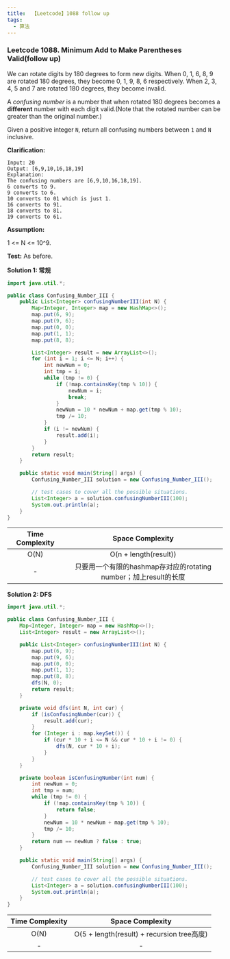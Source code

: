 ```yaml
---
title:  【Leetcode】1088 follow up
tags:
  - 算法
---
```




### Leetcode 1088. Minimum Add to Make Parentheses Valid(follow up)

We can rotate digits by 180 degrees to form new digits. When 0, 1, 6, 8, 9 are rotated 180 degrees, they become 0, 1, 9, 8, 6 respectively. When 2, 3, 4, 5 and 7 are rotated 180 degrees, they become invalid.

A *confusing number* is a number that when rotated 180 degrees becomes a **different** number with each digit valid.(Note that the rotated number can be greater than the original number.)

Given a positive integer `N`, return all confusing numbers between `1` and `N` inclusive.



**Clarification:** 

```
Input: 20
Output: [6,9,10,16,18,19]
Explanation: 
The confusing numbers are [6,9,10,16,18,19].
6 converts to 9.
9 converts to 6.
10 converts to 01 which is just 1.
16 converts to 91.
18 converts to 81.
19 converts to 61.
```



**Assumption:**  

1 <= N <= 10^9.



**Test:** As before.



**Solution 1: 常规** 

```java
import java.util.*;

public class Confusing_Number_III {
    public List<Integer> confusingNumberIII(int N) {
        Map<Integer, Integer> map = new HashMap<>();
        map.put(6, 9);
        map.put(9, 6);
        map.put(0, 0);
        map.put(1, 1);
        map.put(8, 8);

        List<Integer> result = new ArrayList<>();
        for (int i = 1; i <= N; i++) {
            int newNum = 0;
            int tmp = i;
            while (tmp != 0) {
                if (!map.containsKey(tmp % 10)) {
                    newNum = i;
                    break;
                }
                newNum = 10 * newNum + map.get(tmp % 10);
                tmp /= 10;
            }
            if (i != newNum) {
                result.add(i);
            }
        }
        return result;
    }

    public static void main(String[] args) {
        Confusing_Number_III solution = new Confusing_Number_III();

        // test cases to cover all the possible situations.
        List<Integer> a = solution.confusingNumberIII(100);
        System.out.println(a);
    }
}
```

| Time Complexity |                       Space Complexity                       |
| :-------------: | :----------------------------------------------------------: |
|      O(N)       |                    O(n + length(result))                     |
|        -        | 只要用一个有限的hashmap存对应的rotating number；加上result的长度 |



**Solution 2: DFS** 

```java
import java.util.*;

public class Confusing_Number_III {
    Map<Integer, Integer> map = new HashMap<>();
    List<Integer> result = new ArrayList<>();

    public List<Integer> confusingNumberIII(int N) {
        map.put(6, 9);
        map.put(9, 6);
        map.put(0, 0);
        map.put(1, 1);
        map.put(8, 8);
        dfs(N, 0);
        return result;
    }

    private void dfs(int N, int cur) {
        if (isConfusingNumber(cur)) {
            result.add(cur);
        }
        for (Integer i : map.keySet()) {
            if (cur * 10 + i <= N && cur * 10 + i != 0) {
                dfs(N, cur * 10 + i);
            }
        }
    }

    private boolean isConfusingNumber(int num) {
        int newNum = 0;
        int tmp = num;
        while (tmp != 0) {
            if (!map.containsKey(tmp % 10)) {
                return false;
            }
            newNum = 10 * newNum + map.get(tmp % 10);
            tmp /= 10;
        }
        return num == newNum ? false : true;
    }

    public static void main(String[] args) {
        Confusing_Number_III solution = new Confusing_Number_III();

        // test cases to cover all the possible situations.
        List<Integer> a = solution.confusingNumberIII(100);
        System.out.println(a);
    }
}
```

| Time Complexity |              Space Complexity              |
| :-------------: | :----------------------------------------: |
|      O(N)       | O(5 + length(result) + recursion tree高度) |
|        -        |                     -                      |
